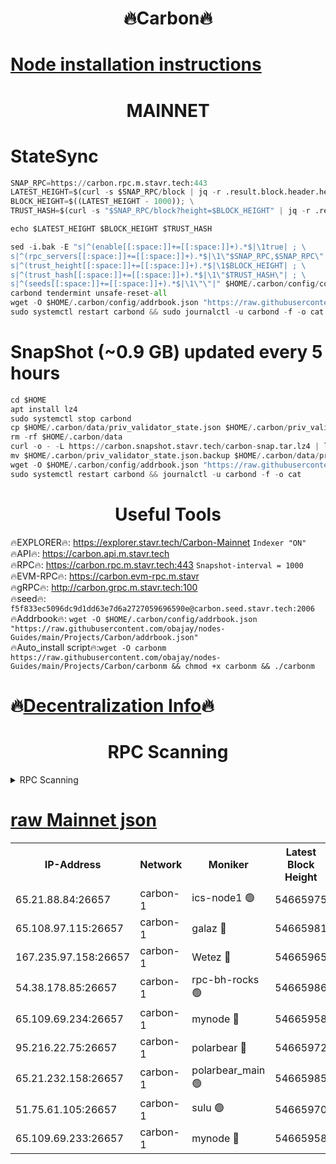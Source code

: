 <h1 align="center"> 🔥Carbon🔥</h1>

[Node installation instructions](https://github.com/obajay/nodes-Guides/tree/main/Projects/Carbon)
=
<h1 align="center"> MAINNET</h1>

# StateSync
```python
SNAP_RPC=https://carbon.rpc.m.stavr.tech:443
LATEST_HEIGHT=$(curl -s $SNAP_RPC/block | jq -r .result.block.header.height); \
BLOCK_HEIGHT=$((LATEST_HEIGHT - 1000)); \
TRUST_HASH=$(curl -s "$SNAP_RPC/block?height=$BLOCK_HEIGHT" | jq -r .result.block_id.hash)

echo $LATEST_HEIGHT $BLOCK_HEIGHT $TRUST_HASH

sed -i.bak -E "s|^(enable[[:space:]]+=[[:space:]]+).*$|\1true| ; \
s|^(rpc_servers[[:space:]]+=[[:space:]]+).*$|\1\"$SNAP_RPC,$SNAP_RPC\"| ; \
s|^(trust_height[[:space:]]+=[[:space:]]+).*$|\1$BLOCK_HEIGHT| ; \
s|^(trust_hash[[:space:]]+=[[:space:]]+).*$|\1\"$TRUST_HASH\"| ; \
s|^(seeds[[:space:]]+=[[:space:]]+).*$|\1\"\"|" $HOME/.carbon/config/config.toml
carbond tendermint unsafe-reset-all
wget -O $HOME/.carbon/config/addrbook.json "https://raw.githubusercontent.com/obajay/nodes-Guides/main/Projects/Carbon/addrbook.json"
sudo systemctl restart carbond && sudo journalctl -u carbond -f -o cat
```
# SnapShot (~0.9 GB) updated every 5 hours
```python
cd $HOME
apt install lz4
sudo systemctl stop carbond
cp $HOME/.carbon/data/priv_validator_state.json $HOME/.carbon/priv_validator_state.json.backup
rm -rf $HOME/.carbon/data
curl -o - -L https://carbon.snapshot.stavr.tech/carbon-snap.tar.lz4 | lz4 -c -d - | tar -x -C $HOME/.carbon --strip-components 2
mv $HOME/.carbon/priv_validator_state.json.backup $HOME/.carbon/data/priv_validator_state.json
wget -O $HOME/.carbon/config/addrbook.json "https://raw.githubusercontent.com/obajay/nodes-Guides/main/Projects/Carbon/addrbook.json"
sudo systemctl restart carbond && journalctl -u carbond -f -o cat
```

 <h1 align="center"> Useful Tools</h1>

🔥EXPLORER🔥:     https://explorer.stavr.tech/Carbon-Mainnet        `Indexer "ON"` \
🔥API🔥:          https://carbon.api.m.stavr.tech \
🔥RPC🔥:          https://carbon.rpc.m.stavr.tech:443              `Snapshot-interval = 1000` \
🔥EVM-RPC🔥:      https://carbon.evm-rpc.m.stavr \
🔥gRPC🔥:         http://carbon.grpc.m.stavr.tech:100 \
🔥seed🔥:      `f5f833ec5096dc9d1dd63e7d6a2727059696590e@carbon.seed.stavr.tech:2006` \
🔥Addrbook🔥:  `wget -O $HOME/.carbon/config/addrbook.json "https://raw.githubusercontent.com/obajay/nodes-Guides/main/Projects/Carbon/addrbook.json"` \
🔥Auto_install script🔥:`wget -O carbonm https://raw.githubusercontent.com/obajay/nodes-Guides/main/Projects/Carbon/carbonm && chmod +x carbonm && ./carbonm`

🔥[Decentralization Info](https://github.com/obajay/StateSync-snapshots/tree/main/Projects/Carbon/Decentralization)🔥
=
<h1 align="center"> RPC Scanning</h1>

<details>
<summary>RPC Scanning</summary>

<h2 align="center"> We scan nodes in real time every 4 hours. And we provide the final result of RPC endpoints.
We cannot influence the operation of these nodes in any way. </h2>


```python
If Voting Power is higher than 0 --> then the Node is a validator of the network and may be subject to attack and be a potential threat to the chain.
```
```python
We marked such validators with a red symbol
```

</details>

[raw Mainnet json](https://rpc-check.carbonm.stavr.tech/carbonm/rpc-carbonm-result.json)
=


<table><tr><th>IP-Address</th><th>Network</th><th>Moniker</th><th>Latest Block Height</th><th>Earliest Block Height</th><th>Catching Up</th><th>Tx Index</th><th>Voting Power</th><th>Scan Time</th></tr><tr><td>65.21.88.84:26657</td><td>carbon-1</td><td>ics-node1 🟢</td><td>54665975</td><td>21164241</td><td>False</td><td>off</td><td>0</td><td>2024-03-09T14:24:33.101711821UTC</td></tr><tr><td>65.108.97.115:26657</td><td>carbon-1</td><td>galaz 🔴</td><td>54665981</td><td>47374001</td><td>False</td><td>on</td><td>10573969840</td><td>2024-03-09T14:24:43.597648110UTC</td></tr><tr><td>167.235.97.158:26657</td><td>carbon-1</td><td>Wetez 🔴</td><td>54665965</td><td>48067570</td><td>False</td><td>on</td><td>1366223129</td><td>2024-03-09T14:24:15.354565693UTC</td></tr><tr><td>54.38.178.85:26657</td><td>carbon-1</td><td>rpc-bh-rocks 🟢</td><td>54665986</td><td>53130001</td><td>False</td><td>on</td><td>0</td><td>2024-03-09T14:24:58.428192436UTC</td></tr><tr><td>65.109.69.234:26657</td><td>carbon-1</td><td>mynode 🔴</td><td>54665958</td><td>53160001</td><td>False</td><td>off</td><td>13000135320</td><td>2024-03-09T14:23:57.971620976UTC</td></tr><tr><td>95.216.22.75:26657</td><td>carbon-1</td><td>polarbear 🔴</td><td>54665972</td><td>54283001</td><td>False</td><td>on</td><td>10444370859</td><td>2024-03-09T14:24:28.711459743UTC</td></tr><tr><td>65.21.232.158:26657</td><td>carbon-1</td><td>polarbear_main 🟢</td><td>54665985</td><td>54286001</td><td>False</td><td>off</td><td>0</td><td>2024-03-09T14:24:52.071371886UTC</td></tr><tr><td>51.75.61.105:26657</td><td>carbon-1</td><td>sulu 🟢</td><td>54665970</td><td>54542001</td><td>False</td><td>off</td><td>0</td><td>2024-03-09T14:24:24.326221205UTC</td></tr><tr><td>65.109.69.233:26657</td><td>carbon-1</td><td>mynode 🔴</td><td>54665958</td><td>54660001</td><td>False</td><td>off</td><td>8104760610</td><td>2024-03-09T14:23:57.668276402UTC</td></tr></table>
